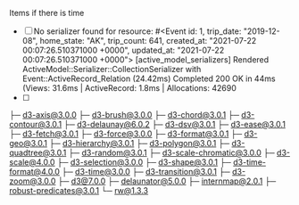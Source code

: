 Items if there is time
* [ ] No serializer found for resource: #<Event id: 1, trip_date: "2019-12-08", home_state: "AK", trip_count: 641, created_at: "2021-07-22 00:07:26.510371000 +0000", updated_at: "2021-07-22 00:07:26.510371000 +0000">
  [active_model_serializers] Rendered ActiveModel::Serializer::CollectionSerializer with Event::ActiveRecord_Relation (24.42ms)
  Completed 200 OK in 44ms (Views: 31.6ms | ActiveRecord: 1.8ms | Allocations: 42690
* [ ] 
├─ d3-axis@3.0.0
├─ d3-brush@3.0.0
├─ d3-chord@3.0.1
├─ d3-contour@3.0.1
├─ d3-delaunay@6.0.2
├─ d3-dsv@3.0.1
├─ d3-ease@3.0.1
├─ d3-fetch@3.0.1
├─ d3-force@3.0.0
├─ d3-format@3.0.1
├─ d3-geo@3.0.1
├─ d3-hierarchy@3.0.1
├─ d3-polygon@3.0.1
├─ d3-quadtree@3.0.1
├─ d3-random@3.0.1
├─ d3-scale-chromatic@3.0.0
├─ d3-scale@4.0.0
├─ d3-selection@3.0.0
├─ d3-shape@3.0.1
├─ d3-time-format@4.0.0
├─ d3-time@3.0.0
├─ d3-transition@3.0.1
├─ d3-zoom@3.0.0
├─ d3@7.0.0
├─ delaunator@5.0.0
├─ internmap@2.0.1
├─ robust-predicates@3.0.1
└─ rw@1.3.3
